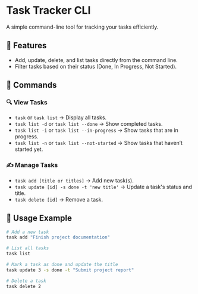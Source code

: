 # Task Tracker CLI

A simple command-line tool for tracking your tasks efficiently.

## 📌 Features
- Add, update, delete, and list tasks directly from the command line.
- Filter tasks based on their status (Done, In Progress, Not Started).

## 🚀 Commands

### 🔍 View Tasks
- `task` or `task list` → Display all tasks.
- `task list -d` or `task list --done` → Show completed tasks.
- `task list -i` or `task list --in-progress` → Show tasks that are in progress.
- `task list -n` or `task list --not-started` → Show tasks that haven’t started yet.

### ✍️ Manage Tasks
- `task add [title or titles]` → Add new task(s).
- `task update [id] -s done -t 'new title'` → Update a task's status and title.
- `task delete [id]` → Remove a task.

## 📖 Usage Example
```sh
# Add a new task
task add "Finish project documentation"

# List all tasks
task list

# Mark a task as done and update the title
task update 3 -s done -t "Submit project report"

# Delete a task
task delete 2
